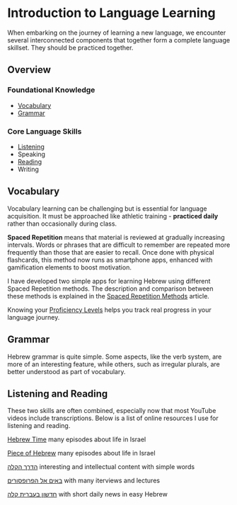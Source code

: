 # Introduction to Language Learning
When embarking on the journey of learning a new language, we encounter several interconnected components that together form a complete language skillset. They should be practiced together.

## Overview
### Foundational Knowledge
- [Vocabulary](https://mikhail-poda.github.io/etc/about-language-learnig.html#vocabulary)
- [Grammar](https://mikhail-poda.github.io/etc/about-language-learnig.html#grammar)

### Core Language Skills
- [Listening](https://mikhail-poda.github.io/etc/about-language-learnig.html#listening-and-reading)
- Speaking
- [Reading](https://mikhail-poda.github.io/etc/about-language-learnig.html#listening-and-reading)
- Writing 

## Vocabulary
Vocabulary learning can be challenging but is essential for language acquisition. It must be approached like athletic training - **practiced daily** rather than occasionally during class.

**Spaced Repetition** means that material is reviewed at gradually increasing intervals. Words or phrases that are difficult to remember are repeated more frequently than those that are easier to recall. Once done with physical flashcards, this method now runs as smartphone apps, enhanced with gamification elements to boost motivation.

I have developed two simple apps for learning Hebrew using different Spaced Repetition methods. The description and comparison between these methods is explained in the [Spaced Repetition Methods](/spaced-repetition-methods.md) article.

Knowing your [Proficiency Levels](/hebrew-proficiency-levels.md) helps you track real progress in your language journey.

## Grammar
Hebrew grammar is quite simple. Some aspects, like the verb system, are more of an interesting feature, while others, such as irregular plurals, are better understood as part of vocabulary.

## Listening and Reading
These two skills are often combined, especially now that most YouTube videos include transcriptions. Below is a list of online resources I use for listening and reading.

[Hebrew Time](https://hebrewtime.squarespace.com/) many episodes about life in Israel

[Piece of Hebrew](https://www.youtube.com/@PieceofHebrew/videos) many episodes about life in Israel

[הדרך הקלה](https://www.youtube.com/@ezway) interesting and intellectual content with simple words

[באים אל הפרופסורים](https://www.youtube.com/@AlexTseitlin) with many iterviews and lectures

[חדשון בעברית קלה](https://hadshon.edu.gov.il/) with short daily news in easy Hebrew
